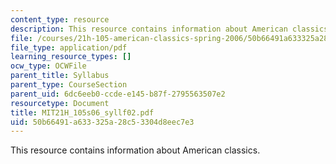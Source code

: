 ```yaml
---
content_type: resource
description: This resource contains information about American classics.
file: /courses/21h-105-american-classics-spring-2006/50b66491a633325a28c53304d8eec7e3_MIT21H_105s06_syllf02.pdf
file_type: application/pdf
learning_resource_types: []
ocw_type: OCWFile
parent_title: Syllabus
parent_type: CourseSection
parent_uid: 6dc6eeb0-ccde-e145-b87f-2795563507e2
resourcetype: Document
title: MIT21H_105s06_syllf02.pdf
uid: 50b66491-a633-325a-28c5-3304d8eec7e3
---
```

This resource contains information about American classics.

